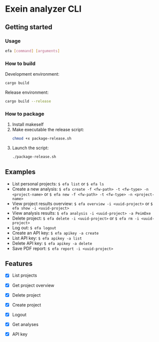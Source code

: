 # Exein analyzer CLI


## Getting started
### Usage

```bash
efa [command] [arguments]
```

### How to build
  
Development environment:  
```bash
cargo build
```

Release environment:
```bash
cargo build --release
```

### How to package

1. Install makeself
2. Make executable the release script:
    ```bash
    chmod +x package-release.sh
    ```
3. Launch the script:
    ```bash
    ./package-release.sh
    ```


## Examples

- List personal projects: `$ efa list` or `$ efa ls`
- Create a new analysis:  `$ efa create -f <fw-path> -t <fw-type> -n <project-name>` or `$ efa new -f <fw-path> -t <fw-type> -n <project-name>`
- View project results overview: `$ efa overview -i <uuid-project>` or `$ efa show -i <uuid-project>`
- View analysis results: `$ efa analysis -i <uuid-project> -a PeimDxe`
- Delete project: `$ efa delete -i <uuid-project>` or `$ efa rm -i <uuid-project>`
- Log out: `$ efa logout`
- Create an API key: `$ efa apikey -a create`
- List API key: `$ efa apikey -a list`
- Delete API key: `$ efa apikey -a delete`
- Save PDF report: `$ efa report -i <uuid-project>`


## Features

- [x] List projects
- [x] Get project overview
- [x] Delete project
- [x] Create project
- [x] Logout
- [x] Get analyses
- [x] API key
 